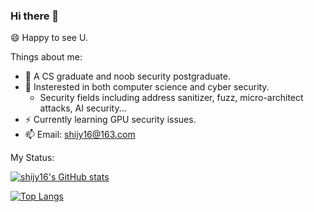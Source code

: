 ### Hi there 👋

😄 Happy to see U.

Things about me:
- 👶 A CS graduate and noob security postgraduate.
- 🔭 Insterested in both computer science and cyber security.
  - Security fields including address sanitizer, fuzz, micro-architect attacks, AI security...
- ⚡ Currently learning GPU security issues.
- 📫 Email: [shijy16@163.com](shijy16@163.com)

My Status:

[![shijy16's GitHub stats](https://github-readme-stats.vercel.app/api?username=shijy16&show_icons=true&theme=radical&count_private=true)](https://github.com/anuraghazra/github-readme-stats)

[![Top Langs](https://github-readme-stats.vercel.app/api/top-langs/?username=shijy16&exclude_repo=CG_proj1,winafl,WDFuzzer&layout=compact)](https://github.com/anuraghazra/github-readme-stats)
